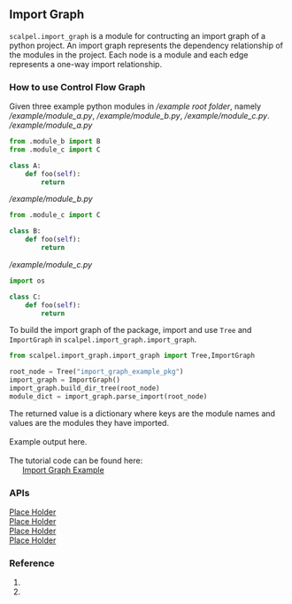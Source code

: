 
## Import Graph
`scalpel.import_graph` is a module for contructing an import graph of a python project. An import graph represents the dependency relationship of the modules in the project. Each node is a module and each edge represents a one-way import relationship.

### How to use Control Flow Graph
Given three example python modules in */example root folder*, namely */example/module_a.py*, */example/module_b.py*, */example/module_c.py*.
*/example/module_a.py*
```python
from .module_b import B
from .module_c import C

class A:
    def foo(self):
        return
```
*/example/module_b.py*
```python
from .module_c import C

class B:
    def foo(self):
        return
```
*/example/module_c.py*
```python
import os

class C:
    def foo(self):
        return
```
To build the import graph of the package, import and use `Tree` and `ImportGraph` in `scalpel.import_graph.import_graph`. 

```python
from scalpel.import_graph.import_graph import Tree,ImportGraph

root_node = Tree("import_graph_example_pkg")
import_graph = ImportGraph()
import_graph.build_dir_tree(root_node)
module_dict = import_graph.parse_import(root_node)

```
The returned value is a dictionary where keys are the module names and values are the modules they have imported.
\
\
Example output here.
\
\
The tutorial code can be found here:\
&nbsp;&nbsp;&nbsp;&nbsp;&nbsp;&nbsp;[Import Graph Example](../examples/import_graph_tutorial.py)

### APIs
[Place Holder](placeholder.com)\
[Place Holder](placeholder.com)\
[Place Holder](placeholder.com)\
[Place Holder](placeholder.com)

### Reference
1. 
2. 
